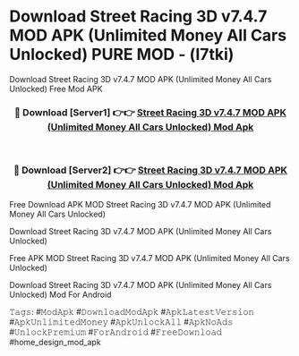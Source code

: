 # Download Street Racing 3D v7.4.7 MOD APK (Unlimited Money All Cars Unlocked) PURE MOD - (l7tki)
Download Street Racing 3D v7.4.7 MOD APK (Unlimited Money All Cars Unlocked) Free Mod APK

<div align="center">
<h3>🔴 Download [Server1] 👉👉 <a href="https://apk-comot.site?title=Street_Racing_3D_v7.4.7_MOD_APK_(Unlimited_Money_All_Cars_Unlocked)">Street Racing 3D v7.4.7 MOD APK (Unlimited Money All Cars Unlocked) Mod Apk</a></h3><br>

<h3>🔴 Download [Server2] 👉👉 <a href="https://apk-comot.site?title=Street_Racing_3D_v7.4.7_MOD_APK_(Unlimited_Money_All_Cars_Unlocked)">Street Racing 3D v7.4.7 MOD APK (Unlimited Money All Cars Unlocked) Mod Apk</a></h3>
</div>


Free Download APK MOD Street Racing 3D v7.4.7 MOD APK (Unlimited Money All Cars Unlocked)

Download Street Racing 3D v7.4.7 MOD APK (Unlimited Money All Cars Unlocked) 

Free APK MOD Street Racing 3D v7.4.7 MOD APK (Unlimited Money All Cars Unlocked) 

Download Street Racing 3D v7.4.7 MOD APK (Unlimited Money All Cars Unlocked) Mod For Android

𝚃𝚊𝚐𝚜: #𝙼𝚘𝚍𝙰𝚙𝚔 #𝙳𝚘𝚠𝚗𝚕𝚘𝚊𝚍𝙼𝚘𝚍𝙰𝚙𝚔 #𝙰𝚙𝚔𝙻𝚊𝚝𝚎𝚜𝚝𝚅𝚎𝚛𝚜𝚒𝚘𝚗 #𝙰𝚙𝚔𝚄𝚗𝚕𝚒𝚖𝚒𝚝𝚎𝚍𝙼𝚘𝚗𝚎𝚢 #𝙰𝚙𝚔𝚄𝚗𝚕𝚘𝚌𝚔𝙰𝚕𝚕 #𝙰𝚙𝚔𝙽𝚘𝙰𝚍𝚜 #𝚄𝚗𝚕𝚘𝚌𝚔𝙿𝚛𝚎𝚖𝚒𝚞𝚖 #𝙵𝚘𝚛𝙰𝚗𝚍𝚛𝚘𝚒𝚍 #𝙵𝚛𝚎𝚎𝙳𝚘𝚠𝚗𝚕𝚘𝚊𝚍 #home_design_mod_apk